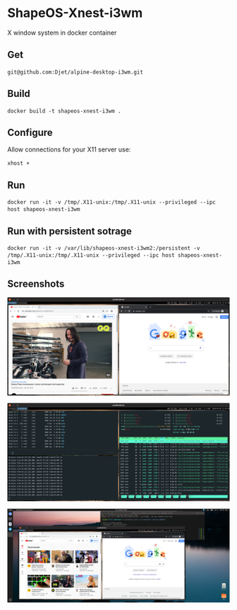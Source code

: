# ShapeOS-Xnest-i3wm
X window system in docker container

## Get

```
git@github.com:Djet/alpine-desktop-i3wm.git
```

## Build

```
docker build -t shapeos-xnest-i3wm .
```

## Configure

Allow connections for your X11 server
use:
```
xhost + 
```

## Run
```
docker run -it -v /tmp/.X11-unix:/tmp/.X11-unix --privileged --ipc host shapeos-xnest-i3wm
```

## Run with persistent sotrage
```
docker run -it -v /var/lib/shapeos-xnest-i3wm2:/persistent -v /tmp/.X11-unix:/tmp/.X11-unix --privileged --ipc host shapeos-xnest-i3wm
```

## Screenshots 
![screen1](img/screen1.png)

![screen2](img/screen2.png)

![screen3](img/screen3.png)
